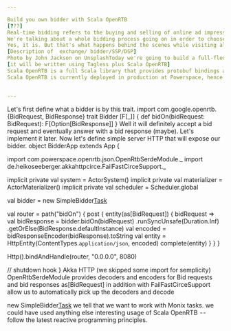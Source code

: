 ```yaml
---

Build you own bidder with Scala OpenRTB
[???]
Real-time bidding refers to the buying and selling of online ad impressions through real-time auctions that occur in the time it takes a webpage to load. 
We're talking about a whole bidding process going on in order to choose the right ad to display in just a bunch of milliseconds. Quite impressive, isn't it? 
Yes, it is. But that's what happens behind the scenes while visiting almost any web page out there.
[Description of  exchange/ bidder/SSP/DSP]
Photo by John Jackson on UnsplashToday we're going to build a full-fledged bidder capable of accepting a bid request and returning a number of bids in the form of bid response. 
[it will be written using Tagless plus Scala OpenRTB]
Scala OpenRTB is a full Scala library that provides protobuf bindings as well as JSON serialization for OpenRTB-based entities in a functional fashion.
Scala OpenRTB is currently deployed in production at Powerspace, hence the project will be maintained for a good while.


---
```


Let's first define what a bidder is by this trait.
import com.google.openrtb.{BidRequest, BidResponse}
trait Bidder [F[_]] {
  def bidOn(bidRequest: BidRequest): F[Option[BidResponse]]
}
Well it will definitely accept a bid request and eventually answer with a bid response (maybe).
Let's implement it later. Now let's define simple server HTTP that will expose our bidder.
object BidderApp extends App {

  import com.powerspace.openrtb.json.OpenRtbSerdeModule._
  import de.heikoseeberger.akkahttpcirce.FailFastCirceSupport._

  implicit private val system = ActorSystem()
  implicit private val materializer = ActorMaterializer()
  implicit private val scheduler = Scheduler.global

  val bidder = new SimpleBidder[Task]()

  val router =
    path("bidOn") {
      post {
        entity(as[BidRequest]) {
          bidRequest =>
            val bidResponse = bidder.bidOn(bidRequest)
              .runSyncUnsafe(Duration.Inf)
              .getOrElse(BidResponse.defaultInstance)
            val encoded = bidResponseEncoder(bidResponse).toString
            val entity = HttpEntity(ContentTypes.`application/json`, encoded) 
           complete(entity)
        }
      }
    }

  Http().bindAndHandle(router, "0.0.0.0", 8080)

  // shutdown hook
}
Akka HTTP (we skipped some import for semplicity)
OpenRtbSerdeModule provides decoders and encoders for Bid requests and bid responses
as[BidRequest] in addition with FailFastCirceSupport allow us to automatically pick up the decoders and decode


new SimpleBidder[Task]() we tell that we want to work with Monix tasks. we could have used anything else
interesting usage of Scala OpenRTB
 - -  follow the latest reactive programming principles.